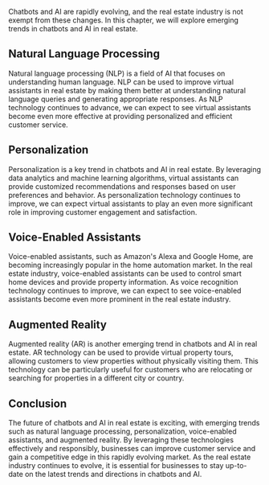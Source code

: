 
Chatbots and AI are rapidly evolving, and the real estate industry is not exempt from these changes. In this chapter, we will explore emerging trends in chatbots and AI in real estate.

Natural Language Processing
---------------------------

Natural language processing (NLP) is a field of AI that focuses on understanding human language. NLP can be used to improve virtual assistants in real estate by making them better at understanding natural language queries and generating appropriate responses. As NLP technology continues to advance, we can expect to see virtual assistants become even more effective at providing personalized and efficient customer service.

Personalization
---------------

Personalization is a key trend in chatbots and AI in real estate. By leveraging data analytics and machine learning algorithms, virtual assistants can provide customized recommendations and responses based on user preferences and behavior. As personalization technology continues to improve, we can expect virtual assistants to play an even more significant role in improving customer engagement and satisfaction.

Voice-Enabled Assistants
------------------------

Voice-enabled assistants, such as Amazon's Alexa and Google Home, are becoming increasingly popular in the home automation market. In the real estate industry, voice-enabled assistants can be used to control smart home devices and provide property information. As voice recognition technology continues to improve, we can expect to see voice-enabled assistants become even more prominent in the real estate industry.

Augmented Reality
-----------------

Augmented reality (AR) is another emerging trend in chatbots and AI in real estate. AR technology can be used to provide virtual property tours, allowing customers to view properties without physically visiting them. This technology can be particularly useful for customers who are relocating or searching for properties in a different city or country.

Conclusion
----------

The future of chatbots and AI in real estate is exciting, with emerging trends such as natural language processing, personalization, voice-enabled assistants, and augmented reality. By leveraging these technologies effectively and responsibly, businesses can improve customer service and gain a competitive edge in this rapidly evolving market. As the real estate industry continues to evolve, it is essential for businesses to stay up-to-date on the latest trends and directions in chatbots and AI.
